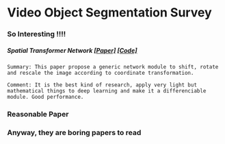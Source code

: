 # Video Object Segmentation Survey

### So Interesting !!!!
##### Spatial Transformer Network [\[Paper\]](https://papers.nips.cc/paper/5854-spatial-transformer-networks.pdf) [\[Code\]](https://pytorch.org/tutorials/intermediate/spatial_transformer_tutorial.html)
```
Summary: This paper propose a generic network module to shift, rotate and rescale the image according to coordinate transformation.
```
```
Comment: It is the best kind of research, apply very light but mathematical things to deep learning and make it a differenciable module. Good performance. 
```

### Reasonable Paper

### Anyway, they are boring papers to read

